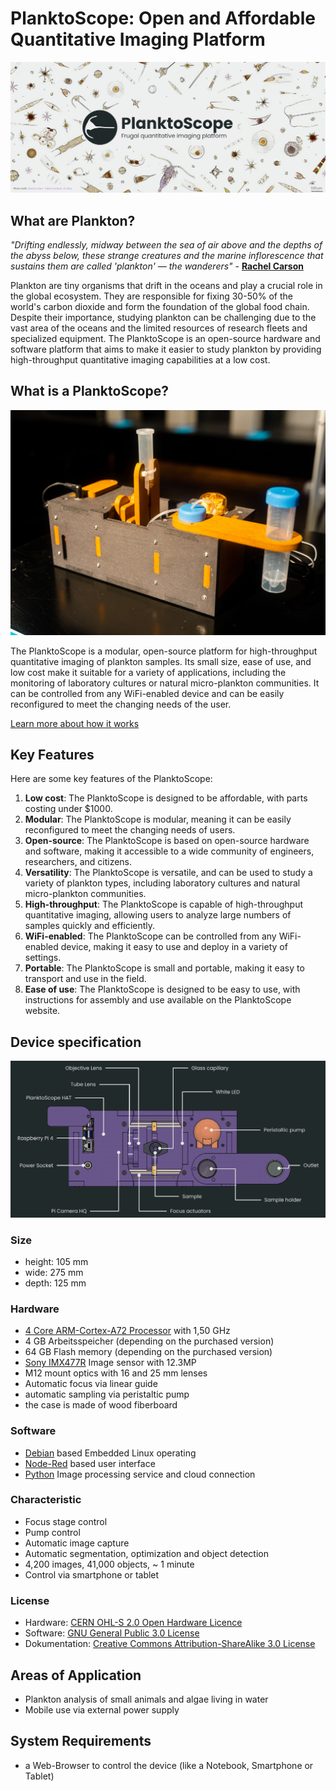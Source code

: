 # PlanktoScope: Open and Affordable Quantitative Imaging Platform

![planktoscope_hero](images/project_description/planktoscope_hero.png)

## What are Plankton?

_"Drifting endlessly, midway between the sea of air above and the depths of the abyss below, these strange creatures and the marine inflorescence that sustains them are called 'plankton' — the wanderers"_ - **[Rachel Carson](https://de.wikipedia.org/wiki/Rachel_Carson)**

Plankton are tiny organisms that drift in the oceans and play a crucial role in the global ecosystem. They are responsible for fixing 30-50% of the world's carbon dioxide and form the foundation of the global food chain. Despite their importance, studying plankton can be challenging due to the vast area of the oceans and the limited resources of research fleets and specialized equipment. The PlanktoScope is an open-source hardware and software platform that aims to make it easier to study plankton by providing high-throughput quantitative imaging capabilities at a low cost.

## What is a PlanktoScope?

![The PlanktoScope at tfom23 Expo](images/planktoscope-buildworkshops-tfom23-expo.jpg)

The PlanktoScope is a modular, open-source platform for high-throughput quantitative imaging of plankton samples. Its small size, ease of use, and low cost make it suitable for a variety of applications, including the monitoring of laboratory cultures or natural micro-plankton communities. It can be controlled from any WiFi-enabled device and can be easily reconfigured to meet the changing needs of the user.

[Learn more about how it works](https://www.planktoscope.org/how-it-works)

## Key Features

Here are some key features of the PlanktoScope:

1. **Low cost**: The PlanktoScope is designed to be affordable, with parts costing under $1000.
2. **Modular**: The PlanktoScope is modular, meaning it can be easily reconfigured to meet the changing needs of users.
3. **Open-source**: The PlanktoScope is based on open-source hardware and software, making it accessible to a wide community of engineers, researchers, and citizens.
4. **Versatility**: The PlanktoScope is versatile, and can be used to study a variety of plankton types, including laboratory cultures and natural micro-plankton communities.
5. **High-throughput**: The PlanktoScope is capable of high-throughput quantitative imaging, allowing users to analyze large numbers of samples quickly and efficiently.
6. **WiFi-enabled**: The PlanktoScope can be controlled from any WiFi-enabled device, making it easy to use and deploy in a variety of settings.
7. **Portable**: The PlanktoScope is small and portable, making it easy to transport and use in the field.
8. **Ease of use**: The PlanktoScope is designed to be easy to use, with instructions for assembly and use available on the PlanktoScope website.

## Device specification

![planktoscope_hero](images/project_description/planktoscope_architecture.png)

### Size

- height: 105 mm
- wide: 275 mm
- depth: 125 mm

### Hardware

- [4 Core ARM-Cortex-A72 Processor](https://www.raspberrypi.com/products/raspberry-pi-4-model-b/) with 1,50 GHz
- 4 GB Arbeitsspeicher (depending on the purchased version)
- 64 GB Flash memory (depending on the purchased version)
- [Sony IMX477R](https://www.raspberrypi.com/products/raspberry-pi-high-quality-camera/) Image sensor with 12.3MP
- M12 mount optics with 16 and 25 mm lenses
- Automatic focus via linear guide
- automatic sampling via peristaltic pump
- the case is made of wood fiberboard

### Software

- [Debian](https://www.raspberrypi.com/software/operating-systems/) based Embedded Linux operating
- [Node-Red](https://nodered.org/) based user interface
- [Python](https://www.python.org/) Image processing service and cloud connection

### Characteristic

- Focus stage control
- Pump control
- Automatic image capture
- Automatic segmentation, optimization and object detection
- 4,200 images, 41,000 objects, ~ 1 minute
- Control via smartphone or tablet

### License

- Hardware: [CERN OHL-S 2.0 Open Hardware Licence](https://cern-ohl.web.cern.ch/home)
- Software: [GNU General Public 3.0 License](https://www.gnu.org/licenses/gpl-3.0.html)
- Dokumentation: [Creative Commons Attribution-ShareAlike 3.0 License](https://creativecommons.org/licenses/by-sa/4.0/)

## Areas of Application

- Plankton analysis of small animals and algae living in water
- Mobile use via external power supply

## System Requirements

- a Web-Browser to control the device (like a Notebook, Smartphone or Tablet)
